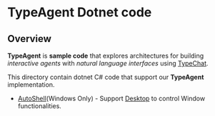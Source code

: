 # TypeAgent Dotnet code

## Overview

**TypeAgent** is **sample code** that explores architectures for building _interactive agents_ with _natural language interfaces_ using [TypeChat](https://github.com/microsoft/typechat).

This directory contain dotnet C# code that support our **TypeAgent** implementation.

- [AutoShell](./whisperService/)(Windows Only) - Support [Desktop](../ts/packages/agents/desktop/) to control Window functionalities.
